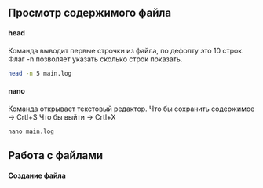 ## Просмотр содержимого файла
#### head
Команда выводит первые строчки из файла, по дефолту это 10 строк.
Флаг -n позволяет указать сколько строк показать.
```bash
head -n 5 main.log
```
#### nano
Команда открывает текстовый редактор.
Что бы сохранить содержимое -> Crtl+S
Что бы выйти -> Crtl+X
```Shell
nano main.log
```

## Работа с файлами

#### Создание файла
``` shell
```